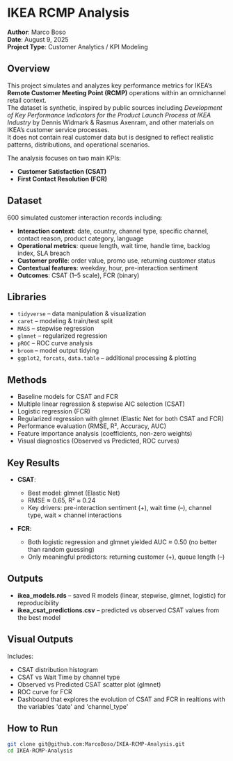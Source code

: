 # IKEA RCMP Analysis

**Author**: Marco Boso  
**Date**: August 9, 2025  
**Project Type**: Customer Analytics / KPI Modeling

## Overview

This project simulates and analyzes key performance metrics for IKEA’s **Remote Customer Meeting Point (RCMP)** operations within an omnichannel retail context.  
The dataset is synthetic, inspired by public sources including *Development of Key Performance Indicators for the Product Launch Process at IKEA Industry* by Dennis Widmark & Rasmus Axenram, and other materials on IKEA’s customer service processes.  
It does not contain real customer data but is designed to reflect realistic patterns, distributions, and operational scenarios.

The analysis focuses on two main KPIs:
- **Customer Satisfaction (CSAT)**
- **First Contact Resolution (FCR)**

## Dataset

600 simulated customer interaction records including:
- **Interaction context**: date, country, channel type, specific channel, contact reason, product category, language
- **Operational metrics**: queue length, wait time, handle time, backlog index, SLA breach
- **Customer profile**: order value, promo use, returning customer status
- **Contextual features**: weekday, hour, pre-interaction sentiment
- **Outcomes**: CSAT (1–5 scale), FCR (binary)

## Libraries

- `tidyverse` – data manipulation & visualization  
- `caret` – modeling & train/test split  
- `MASS` – stepwise regression  
- `glmnet` – regularized regression  
- `pROC` – ROC curve analysis  
- `broom` – model output tidying  
- `ggplot2`, `forcats`, `data.table` – additional processing & plotting

## Methods

- Baseline models for CSAT and FCR  
- Multiple linear regression & stepwise AIC selection (CSAT)  
- Logistic regression (FCR)  
- Regularized regression with glmnet (Elastic Net for both CSAT and FCR)  
- Performance evaluation (RMSE, R², Accuracy, AUC)  
- Feature importance analysis (coefficients, non-zero weights)  
- Visual diagnostics (Observed vs Predicted, ROC curves)

## Key Results

- **CSAT**:  
  - Best model: glmnet (Elastic Net)  
  - RMSE ≈ 0.65, R² ≈ 0.24  
  - Key drivers: pre-interaction sentiment (+), wait time (–), channel type, wait × channel interactions

- **FCR**:  
  - Both logistic regression and glmnet yielded AUC ≈ 0.50 (no better than random guessing)  
  - Only meaningful predictors: returning customer (+), queue length (–)

## Outputs

- **ikea_models.rds** – saved R models (linear, stepwise, glmnet, logistic) for reproducibility  
- **ikea_csat_predictions.csv** – predicted vs observed CSAT values from the best model

## Visual Outputs

Includes:
- CSAT distribution histogram  
- CSAT vs Wait Time by channel type  
- Observed vs Predicted CSAT scatter plot (glmnet)  
- ROC curve for FCR
- Dashboard that explores the evolution of CSAT and FCR in realtions with the variables 'date' and 'channel_type'

## How to Run

```bash
git clone git@github.com:MarcoBoso/IKEA-RCMP-Analysis.git
cd IKEA-RCMP-Analysis
